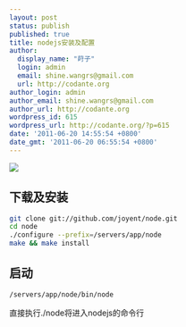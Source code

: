```yaml
---
layout: post
status: publish
published: true
title: nodejs安装及配置
author:
  display_name: "莳子"
  login: admin
  email: shine.wangrs@gmail.com
  url: http://codante.org
author_login: admin
author_email: shine.wangrs@gmail.com
author_url: http://codante.org
wordpress_id: 615
wordpress_url: http://codante.org/?p=615
date: '2011-06-20 14:55:54 +0800'
date_gmt: '2011-06-20 06:55:54 +0800'
---
```


[![][0]][0]

## 下载及安装

```bash
git clone git://github.com/joyent/node.git
cd node
./configure --prefix=/servers/app/node
make && make install
```

## 启动

```bash
/servers/app/node/bin/node
```

直接执行./node将进入nodejs的命令行


[0]: http://codante.org/wp-content/uploads/2011/06/nodejs.jpg
[0]: http://codante.org/wp-content/uploads/2011/06/nodejs.jpg "nodejs"